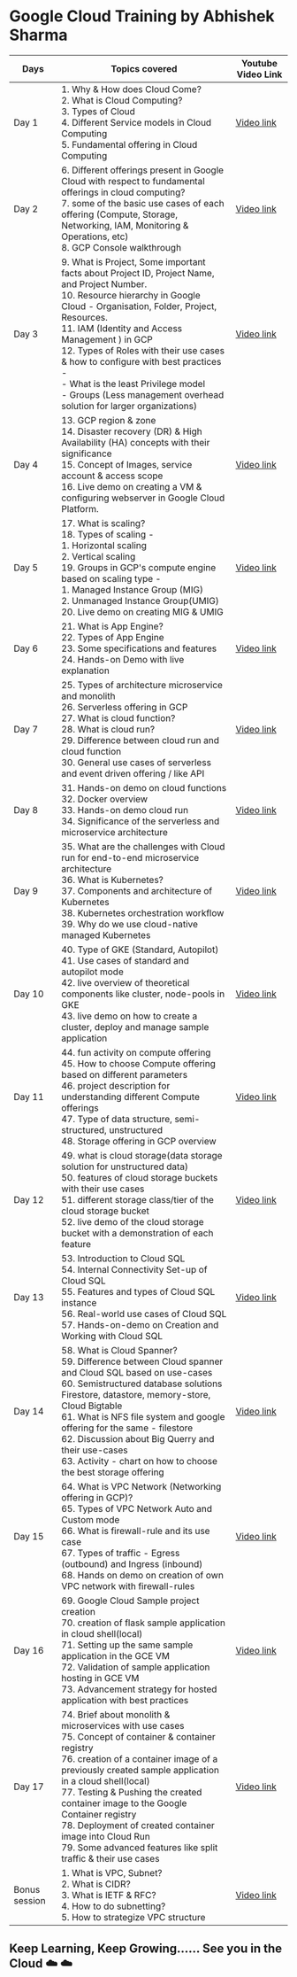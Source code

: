 # Google Cloud Training by Abhishek Sharma

| Days | Topics covered | Youtube Video Link |
| --------------- | --------------- | --------------- |
| Day 1 | 1. Why & How does Cloud Come? <br /> 2. What is Cloud Computing? <br /> 3. Types of Cloud <br /> 4. Different Service models in Cloud Computing <br /> 5. Fundamental offering in Cloud Computing | [Video link](https://www.youtube.com/watch?v=SEhS2Dq71SA&list=PLOkpV3-yR0W7hy2MdlvqstvRNhJTDGhFB) |
| Day 2 | 6. Different offerings present in Google Cloud with respect to fundamental offerings in cloud computing? <br /> 7. some of the basic use cases of each offering (Compute, Storage, Networking, IAM, Monitoring & Operations, etc) <br /> 8. GCP Console walkthrough | [Video link](https://www.youtube.com/watch?v=9JZb5N_JG8Q&list=PLOkpV3-yR0W7hy2MdlvqstvRNhJTDGhFB&index=2) |
| Day 3 | 9. What is Project, Some important facts about Project ID, Project Name, and Project Number. <br /> 10. Resource hierarchy in Google Cloud - Organisation, Folder, Project, Resources. <br /> 11. IAM (Identity and Access Management ) in GCP <br /> 12. Types of Roles with their use cases & how to configure with best practices - <br /> - What is the least Privilege model <br /> - Groups (Less management overhead solution for larger organizations) | [Video link](https://www.youtube.com/watch?v=Jqf3WXUhq4U&list=PLOkpV3-yR0W7hy2MdlvqstvRNhJTDGhFB&index=3) |
| Day 4 | 13. GCP region & zone <br /> 14. Disaster recovery (DR) & High Availability (HA) concepts with their significance <br /> 15. Concept of Images, service account & access scope <br />16. Live demo on creating a VM & configuring webserver in Google Cloud Platform. <br /> | [Video link](https://www.youtube.com/watch?v=SEhS2Dq71SA&list=PLOkpV3-yR0W7hy2MdlvqstvRNhJTDGhFB&index=4) |
| Day 5 | 17. What is scaling? <br /> 18. Types of scaling -  <br /> 1. Horizontal scaling  <br /> 2. Vertical scaling <br /> 19. Groups in GCP's compute engine based on scaling type -  <br /> 1. Managed Instance Group (MIG)  <br /> 2. Unmanaged Instance Group(UMIG) <br /> 20. Live demo on creating MIG & UMIG <br /> | [Video link](https://www.youtube.com/watch?v=SEhS2Dq71SA&list=PLOkpV3-yR0W7hy2MdlvqstvRNhJTDGhFB&index=5) |
| Day 6 | 21. What is App Engine? <br /> 22. Types of App Engine <br /> 23. Some specifications and features <br /> 24. Hands-on Demo with live explanation <br /> | [Video link](https://www.youtube.com/watch?v=SEhS2Dq71SA&list=PLOkpV3-yR0W7hy2MdlvqstvRNhJTDGhFB&index=6) |
| Day 7 | 25. Types of architecture microservice and monolith <br /> 26. Serverless offering in GCP <br /> 27. What is cloud function? <br /> 28. What is cloud run? <br /> 29. Difference between cloud run and cloud function <br /> 30. General use cases of serverless and event driven offering / like API | [Video link](https://www.youtube.com/watch?v=SEhS2Dq71SA&list=PLOkpV3-yR0W7hy2MdlvqstvRNhJTDGhFB&index=7) |
| Day 8 | 31. Hands-on demo on cloud functions <br /> 32. Docker overview <br /> 33. Hands-on demo cloud run <br /> 34. Significance of the serverless and microservice architecture <br /> | [Video link](https://www.youtube.com/watch?v=SEhS2Dq71SA&list=PLOkpV3-yR0W7hy2MdlvqstvRNhJTDGhFB&index=8) |
| Day 9 | 35. What are the challenges with Cloud run for end-to-end microservice architecture <br /> 36. What is Kubernetes? <br /> 37. Components and architecture of Kubernetes <br /> 38. Kubernetes orchestration workflow <br /> 39. Why do we use cloud-native managed Kubernetes | [Video link](https://www.youtube.com/watch?v=SEhS2Dq71SA&list=PLOkpV3-yR0W7hy2MdlvqstvRNhJTDGhFB&index=9) |
| Day 10 | 40. Type of GKE (Standard, Autopilot) <br /> 41. Use cases of standard and autopilot mode <br /> 42. live overview of theoretical components like cluster, node-pools in GKE <br /> 43. live demo on how to create a cluster, deploy and manage sample application <br /> | [Video link](https://www.youtube.com/watch?v=SEhS2Dq71SA&list=PLOkpV3-yR0W7hy2MdlvqstvRNhJTDGhFB&index=10) |
| Day 11 | 44. fun activity on compute offering <br /> 45. How to choose Compute offering based on different parameters <br /> 46. project description for understanding different Compute offerings <br /> 47. Type of data structure, semi-structured, unstructured <br /> 48. Storage offering in GCP overview | [Video link](https://www.youtube.com/watch?v=SEhS2Dq71SA&list=PLOkpV3-yR0W7hy2MdlvqstvRNhJTDGhFB&index=11) |
| Day 12 | 49. what is cloud storage(data storage solution for unstructured data) <br /> 50. features of cloud storage buckets with their use cases <br /> 51. different storage class/tier of the cloud storage bucket <br /> 52. live demo of the cloud storage bucket with a demonstration of each feature <br /> | [Video link](https://www.youtube.com/watch?v=SEhS2Dq71SA&list=PLOkpV3-yR0W7hy2MdlvqstvRNhJTDGhFB&index=12) |
| Day 13 | 53. Introduction to Cloud SQL <br /> 54. Internal Connectivity Set-up of Cloud SQL <br /> 55. Features and types of Cloud SQL instance <br /> 56. Real-world use cases of Cloud SQL <br /> 57. Hands-on-demo on Creation and Working with Cloud SQL | [Video link](https://www.youtube.com/watch?v=SEhS2Dq71SA&list=PLOkpV3-yR0W7hy2MdlvqstvRNhJTDGhFB&index=13) |
| Day 14 | 58. What is Cloud Spanner? <br /> 59. Difference between Cloud spanner and Cloud SQL based on use-cases <br /> 60. Semistructured database solutions Firestore, datastore, memory-store, Cloud Bigtable <br /> 61. What is NFS file system and google offering for the same - filestore <br /> 62. Discussion about Big Querry and their use-cases <br /> 63. Activity - chart on how to choose the best storage offering | [Video link](https://www.youtube.com/watch?v=SEhS2Dq71SA&list=PLOkpV3-yR0W7hy2MdlvqstvRNhJTDGhFB&index=14) |
| Day 15 | 64. What is VPC Network (Networking offering in GCP)? <br /> 65. Types of VPC Network Auto and Custom mode <br /> 66. What is firewall-rule and its use case <br /> 67. Types of traffic - Egress (outbound) and Ingress (inbound) <br /> 68. Hands on demo on creation of own VPC network with firewall-rules | [Video link](https://www.youtube.com/watch?v=SEhS2Dq71SA&list=PLOkpV3-yR0W7hy2MdlvqstvRNhJTDGhFB&index=15) |
| Day 16 | 69. Google Cloud Sample project creation <br /> 70. creation of flask sample application in cloud shell(local) <br /> 71. Setting up the same sample application in the GCE VM <br /> 72. Validation of sample application hosting in GCE VM <br /> 73. Advancement strategy for hosted application with best practices | [Video link](https://www.youtube.com/watch?v=SEhS2Dq71SA&list=PLOkpV3-yR0W7hy2MdlvqstvRNhJTDGhFB&index=16) |
| Day 17 | 74. Brief about monolith & microservices with use cases <br /> 75. Concept of container & container registry <br /> 76. creation of a container image of a previously created sample application in a cloud shell(local) <br /> 77. Testing & Pushing the created container image to the Google Container registry <br /> 78. Deployment of created container image into Cloud Run <br /> 79. Some advanced features like split traffic & their use cases | [Video link](https://www.youtube.com/watch?v=eWGIpfsvTi8&list=PLOkpV3-yR0W7hy2MdlvqstvRNhJTDGhFB&index=18&pp=gAQBiAQB) |
| Bonus session | 1. What is VPC, Subnet? <br /> 2. What is CIDR? <br /> 3. What is IETF & RFC? <br /> 4. How to do subnetting? <br /> 5. How to strategize VPC structure | [Video link](https://www.youtube.com/watch?v=Veb9Gyi4ifk&list=PLOkpV3-yR0W7hy2MdlvqstvRNhJTDGhFB&index=7) |

## Keep Learning, Keep Growing...... See you in the Cloud :cloud: :cloud:
